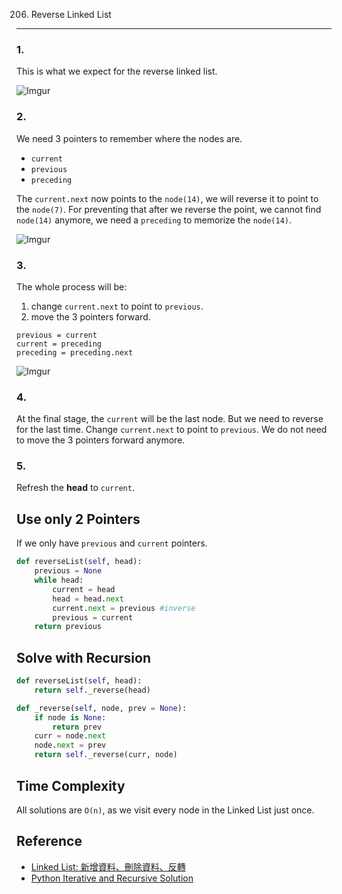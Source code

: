 206. Reverse Linked List
---

### 1.
This is what we expect for the reverse linked list.

![Imgur](http://i.imgur.com/UxfhW8H.png)

### 2.
We need 3 pointers to remember where the nodes are.

- `current`
- `previous`
- `preceding`

The `current.next` now points to the `node(14)`, we will reverse it to point to the `node(7)`. For preventing that after we reverse the point, we cannot find `node(14)` anymore, we need a `preceding` to memorize the `node(14)`.

![Imgur](http://i.imgur.com/uNwDuCg.png)

### 3.
The whole process will be:

1. change `current.next` to point to `previous`.
2. move the 3 pointers forward.

```
previous = current
current = preceding
preceding = preceding.next
```

![Imgur](http://i.imgur.com/pau4F1R.png)

### 4.
At the final stage, the `current` will be the last node. But we need to reverse for the last time. Change `current.next` to point to `previous`. We do not need to move the 3 pointers forward anymore.

### 5.
Refresh the **head** to `current`.


Use only 2 Pointers
---
If we only have `previous` and `current` pointers.

``` python
def reverseList(self, head):
    previous = None
    while head:
        current = head
        head = head.next
        current.next = previous #inverse
        previous = current
    return previous
```


Solve with Recursion
---

``` python
def reverseList(self, head):
    return self._reverse(head)

def _reverse(self, node, prev = None):
    if node is None:
        return prev
    curr = node.next
    node.next = prev
    return self._reverse(curr, node)
```


Time Complexity
---
All solutions are `O(n)`, as we visit every node in the Linked List just once.


Reference
---
- [Linked List: 新增資料、刪除資料、反轉][R1]
- [Python Iterative and Recursive Solution][R2]

[R1]: http://alrightchiu.github.io/SecondRound/linked-list-xin-zeng-zi-liao-shan-chu-zi-liao-fan-zhuan.html#reverse
[R2]: https://discuss.leetcode.com/topic/14043/python-iterative-and-recursive-solution